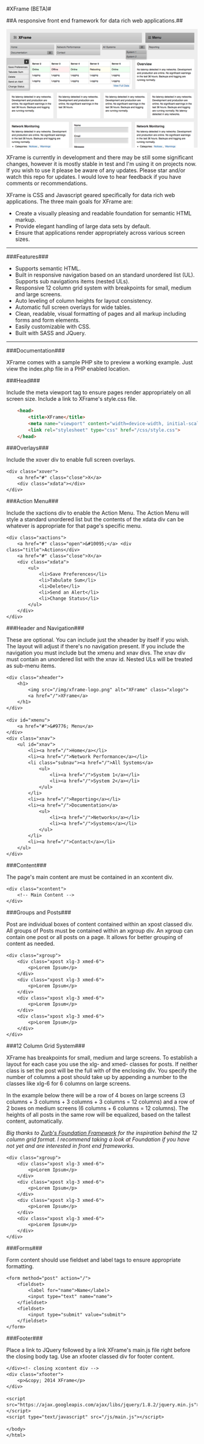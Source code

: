 #XFrame (BETA)#

##A responsive front end framework for data rich web applications.##

![XFrame Front End Framework Screenshot](/img/xframe-screen.png?raw=true "XFrame Front End Framework Screenshot")

XFrame is currently in development and there may be still some significant changes, however it is mostly stable in test and I'm using it on projects now. If you wish to use it please be aware of any updates. Please star and/or watch this repo for updates. I would love to hear feedback if you have comments or recommendations.

XFrame is CSS and Javascript geared specifically for data rich web applications. The three main goals for XFrame are: 

- Create a visually pleasing and readable foundation for semantic HTML markup. 
- Provide elegant handling of large data sets by default.
- Ensure that applications render appropriately across various screen sizes.

****

###Features###

- Supports semantic HTML.
-  Built in responsive navigation based on an standard unordered list (UL). Supports sub navigations items (nested ULs).
-  Responsive 12 column grid system with breakpoints for small, medium and large screens.
-  Auto leveling of column heights for layout consistency.
-  Automatic full screen overlays for wide tables.
-  Clean, readable, visual formatting of pages and all markup including forms and form elements.
- Easily customizable with CSS.
- Built with SASS and JQuery.

****

###Documentation###

XFrame comes with a sample PHP site to preview a working example. Just view the index.php file in a PHP enabled location.

###Head###

Include the meta viewport tag to ensure pages render appropriately on all screen size. Include a link to XFrame's style.css file.

```html
    <head>
        <title>XFrame</title>
        <meta name="viewport" content="width=device-width, initial-scale=1.0" />
        <link rel="stylesheet" type="css" href="/css/style.css">
    </head>
```

###Overlays###

Include the xover div to enable full screen overlays.

    <div class="xover">
        <a href="#" class="close">X</a>
        <div class="xdata"></div>
    </div>

###Action Menu###

Include the xactions div to enable the Action Menu. The Action Menu will style a standard unordered list but the contents of the xdata div can be whatever is appropriate for that page's specific menu.

    <div class="xactions">
        <a href="#" class="open">&#10095;</a> <div class="title">Actions</div>
        <a href="#" class="close">X</a>
        <div class="xdata">
            <ul>
                <li>Save Preferences</li>
                <li>Tabulate Sum</li>
                <li>Delete</li>
                <li>Send an Alert</li>
                <li>Change Status</li>
            </ul>
        </div>
    </div>

###Header and Navigation###

These are optional. You can include just the xheader by itself if you wish. The layout will adjust if there's no navigation present. If you include the navigation you must include but the xmenu and xnav divs. The xnav div must contain an unordered list with the xnav id. Nested ULs will be treated as sub-menu items.

    <div class="xheader">
        <h1>
            <img src="/img/xframe-logo.png" alt="XFrame" class="xlogo">
            <a href="/">XFrame</a>
        </h1>
    </div>
    
    <div id="xmenu">
        <a href="#">&#9776; Menu</a>
    </div>
    <div class="xnav">
        <ul id="xnav">
            <li><a href="/">Home</a></li>
            <li><a href="/">Network Performance</a></li>
            <li class="subnav"><a href="/">All Systems</a>
                <ul>
                    <li><a href="/">System 1</a></li>
                    <li><a href="/">System 2</a></li>
                </ul>
            </li>
            <li><a href="/">Reporting</a></li>
            <li><a href="/">Documentation</a>
                <ul>
                    <li><a href="/">Networks</a></li>
                    <li><a href="/">Systems</a></li>
                </ul>
            </li>
            <li><a href="/">Contact</a></li>
        </ul>
    </div>

###Content###

The page's main content are must be contained in an xcontent div.

    <div class="xcontent">
        <!-- Main Content -->
    </div>

###Groups and Posts###

Post are individual boxes of content contained within an xpost classed div. All groups of Posts must be contained within an xgroup div. An xgroup can contain one post or all posts on a page. It allows for better grouping of content as needed.

    <div class="xgroup">
        <div class="xpost xlg-3 xmed-6">
            <p>Lorem Ipsum</p>
        </div>
        <div class="xpost xlg-3 xmed-6">
            <p>Lorem Ipsum</p>
        </div>
        <div class="xpost xlg-3 xmed-6">
            <p>Lorem Ipsum</p>
        </div>
        <div class="xpost xlg-3 xmed-6">
            <p>Lorem Ipsum</p>
        </div>
    </div>

###12 Column Grid System###

XFrame has breakpoints for small, medium and large screens. To establish a layout for each case you use the xlg- and xmed- classes for posts. If neither class is set the post will be the full with of the enclosing div. You specify the number of columns a post should take up by appending a number to the classes like xlg-6 for 6 columns on large screens.

In the example below there will be a row of 4 boxes on large screens (3 columns + 3 columns + 3 columns + 3 columns = 12 columns) and a row of 2 boxes on medium screens (6 columns + 6 columns = 12 columns). The heights of all posts in the same row will be equalized, based on the tallest content, automatically.

*Big thanks to [Zurb's Foundation Framework](http://foundation.zurb.com/ "Zurb's Foundation Framework") for the inspiration behind the 12 column grid format. I recommend taking a look at Foundation if you have not yet and are interested in front end frameworks.*

    <div class="xgroup">
        <div class="xpost xlg-3 xmed-6">
            <p>Lorem Ipsum</p>
        </div>
        <div class="xpost xlg-3 xmed-6">
            <p>Lorem Ipsum</p>
        </div>
        <div class="xpost xlg-3 xmed-6">
            <p>Lorem Ipsum</p>
        </div>
        <div class="xpost xlg-3 xmed-6">
            <p>Lorem Ipsum</p>
        </div>
    </div>

###Forms###

Form content should use fieldset and label tags to ensure appropriate formatting.

    <form method="post" action="/">
        <fieldset>
            <label for="name">Name</label>
            <input type="text" name="name">
        </fieldset>
        <fieldset>
            <input type="submit" value="submit">
        </fieldset>
    </form>

###Footer###

Place a link to JQuery followed by a link XFrame's main.js file right before the closing body tag. Use an xfooter classed div for footer content.

    </div><!- closing xcontent div -->
    <div class="xfooter">
        <p>&copy; 2014 XFrame</p>
    </div>
    
    <script src="https://ajax.googleapis.com/ajax/libs/jquery/1.8.2/jquery.min.js"></script>
    <script type="text/javascript" src="/js/main.js"></script>
    
    </body>
    </html>